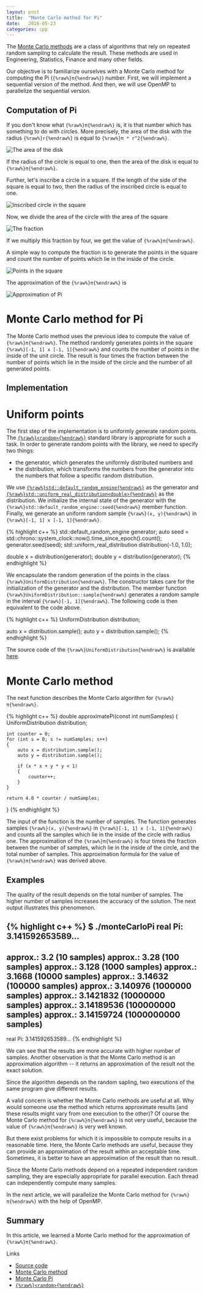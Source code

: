 ```yaml
---
layout: post
title:  "Monte Carlo method for Pi"
date:   2016-05-23
categories: cpp
---
```


The [Monte Carlo methods](https://en.wikipedia.org/wiki/Monte_Carlo_method) are
a class of algorithms that rely on repeated random sampling to calculate the
result. These methods are used in Engineering, Statistics, Finance and many
other fields.

Our objective is to familiarize ourselves with a Monte Carlo method for
computing the Pi (`{%raw%}π{%endraw%}`) number. First, we will implement a
sequential version of the method. And then, we will use OpenMP to parallelize
the sequential version.

Computation of Pi
-----------------

If you don't know what  `{%raw%}π{%endraw%}` is, it is that number which has
something to do with circles. More precisely, the area of the disk with the
radius `{%raw%}r{%endraw%}` is equal to `{%raw%}π * r^2{%endraw%}`.

![The area of the disk](/pics/area_circle.png)

If the radius of the circle is equal to one, then the area of the disk is equal
to `{%raw%}π{%endraw%}`.

Further, let's inscribe a circle in a square. If the length of the side of
the square is equal to two, then the radius of the inscribed circle is equal to
one.

![Inscribed circle in the square](/pics/inscribed_circle.png)

Now, we divide the area of the circle with the area of the square

![The fraction](/pics/two_areas.png)

If we multiply this fraction by four, we get the value of `{%raw%}π{%endraw%}`. 

A simple way to compute the fraction is to generate the points in the square and
count the number of points which lie in the inside of the circle.

![Points in the square](/pics/generate_points_pi.png)

The approximation of the `{%raw%}π{%endraw%}` is 

![Approximation of Pi](/pics/approximation_pi.png)

Monte Carlo method for Pi
=========================

The Monte Carlo method uses the previous idea to compute the value of
`{%raw%}π{%endraw%}`. The method randomly generates points in the square
`{%raw%}[-1, 1] x [-1, 1]{%endraw%}` and counts the number of points in the
inside of the unit circle. The result is four times the fraction between the
number of points which lie in the inside of the circle and the number of all
generated points.

Implementation 
--------------

Uniform points
==============

The first step of the implementation is to uniformly generate random points.
The [`{%raw%}<random>{%endraw%}`](http://www.cplusplus.com/reference/random/)
standard library is appropriate for such a task. In order to generate random
points with the library, we need to specify two things:

* the generator, which generates the uniformly distributed numbers and
* the distribution, which transforms the numbers from the generator into the
  numbers that follow a specific random distribution.

We use
[`{%raw%}std::default_random_engine{%endraw%}`](http://www.cplusplus.com/reference/random/default_random_engine/)
as the generator and
[`{%raw%}std::uniform_real_distribution<double>{%endraw%}`](http://en.cppreference.com/w/cpp/numeric/random/uniform_real_distribution)
as the distribution. We initialize the internal state of the
generator with the `{%raw%}std::default_random_engine::seed{%endraw%}` member
function. Finally, we generate an uniform random sample `{%raw%}(x,
y){%endraw%}` in `{%raw%}[-1, 1] x [-1, 1]{%endraw%}`.

{% highlight c++ %}
std::default_random_engine generator;
auto seed = std::chrono::system_clock::now().time_since_epoch().count();
generator.seed(seed);
std::uniform_real_distribution<double> distribution(-1.0, 1.0);

double x = distribution(generator);
double y = distribution(generator);
{% endhighlight %}

We encapsulate the random generation of the points in the class
`{%raw%}UniformDistribution{%endraw%}`. The constructor takes care for the
initialization of the generator and the distribution. The member function
`{%raw%}UniformDistribution::sample{%endraw%}` generates a random sample in the
interval `{%raw%}[-1, 1]{%endraw%}`. The following code is then equivalent to
the code above.

{% highlight c++ %}
UniformDistribution distribution;

auto x = distribution.sample();
auto y = distribution.sample();
{% endhighlight %}

The source code of the `{%raw%}UniformDistribution{%endraw%}` is available
[here](https://github.com/jakaspeh/concurrency/blob/master/monteCarloPi.cpp).

Monte Carlo method
==================

The next function describes the Monte Carlo algorithm for `{%raw%}π{%endraw%}`. 

{% highlight c++ %}
double approximatePi(const int numSamples)
{
    UniformDistribution distribution;
    
    int counter = 0;
    for (int s = 0; s != numSamples; s++)
    {
        auto x = distribution.sample();
        auto y = distribution.sample();
        
        if (x * x + y * y < 1)
        {
            counter++;
        }
    }

    return 4.0 * counter / numSamples;
}
{% endhighlight %}

The input of the function is the number of samples. The function generates
samples `{%raw%}(x, y){%endraw%}` in `{%raw%}[-1, 1] x [-1, 1]{%endraw%}` and
counts all the samples which lie in the inside of the circle with radius
one. The approximation of the `{%raw%}π{%endraw%}` is four times the fraction
between the number of samples, which lie in the inside of the circle, and the
total number of samples. This approximation formula for the value of
`{%raw%}π{%endraw%}` was derived above.

Examples
--------

The quality of the result depends on the total number of samples. The higher
number of samples increases the accuracy of the solution. The next output
illustrates this phenomenon.

{% highlight c++ %}
$ ./monteCarloPi 
real Pi: 3.141592653589...
----------------------------------------
approx.: 3.2              (10 samples)
approx.: 3.28             (100 samples)
approx.: 3.128            (1000 samples)
approx.: 3.1668           (10000 samples)
approx.: 3.14632          (100000 samples)
approx.: 3.140976         (1000000 samples)
approx.: 3.1421832        (10000000 samples)
approx.: 3.14189536       (100000000 samples)
approx.: 3.14159724       (1000000000 samples)
----------------------------------------
real Pi: 3.141592653589...
{% endhighlight %}

We can see that the results are more accurate with higher number of
samples. Another observation is that the Monte Carlo method is an approximation
algorithm -- it returns an approximation of the result not the exact solution. 

Since the algorithm depends on the random sapling, two executions of the same
program give different results.

A valid concern is whether the Monte Carlo methods are useful at all. Why would
someone use the method which returns approximate results (and these results
might vary from one execution to the other)? Of course the Monte Carlo method
for `{%raw%}π{%endraw%}` is not very useful, because the value of
`{%raw%}π{%endraw%}` is very well known. 

But there exist problems for which it is impossible to compute results in a
reasonable time. Here, the Monte Carlo methods are useful, because they can
provide an approximation of the result within an acceptable time. Sometimes, it
is better to have an approximation of the result than no result.

Since the Monte Carlo methods depend on a repeated independent random sampling,
they are especially appropriate for parallel execution. Each thread can
independently compute many samples.

In the next article, we will parallelize the Monte Carlo method for
`{%raw%}π{%endraw%}` with the help of OpenMP.

Summary
-------

In this article, we learned a Monte Carlo method for the approximation of 
`{%raw%}π{%endraw%}`. 

Links

* [Source code](https://github.com/jakaspeh/concurrency/blob/master/monteCarloPi.cpp)
* [Monte Carlo method](https://en.wikipedia.org/wiki/Monte_Carlo_method)
* [Monte Carlo Pi](http://mathfaculty.fullerton.edu/mathews/n2003/montecarlopimod.html)
* [`{%raw%}<random>{%endraw%}`](http://www.cplusplus.com/reference/random/)


